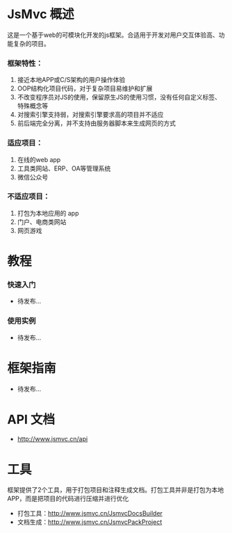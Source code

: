 JsMvc 概述
=====
这是一个基于web的可模块化开发的js框架。合适用于开发对用户交互体验高、功能复杂的项目。

### 框架特性：
1. 接近本地APP或C/S架构的用户操作体验
2. OOP结构化项目代码，对于复杂项目易维护和扩展
3. 不改变程序员对JS的使用，保留原生JS的使用习惯，没有任何自定义标签、特殊概念等
4. 对搜索引擎支持弱，对搜索引擎要求高的项目并不适应
5. 前后端完全分离，并不支持由服务器脚本来生成网页的方式

### 适应项目：
1. 在线的web app
2. 工具类网站、ERP、OA等管理系统
3. 微信公众号

### 不适应项目：
1. 打包为本地应用的 app
2. 门户、电商类网站
3. 网页游戏

教程
=====

### 快速入门
* 待发布...

### 使用实例
* 待发布...

框架指南
========
* 待发布...

API 文档
========
* http://www.jsmvc.cn/api

工具
=====
框架提供了2个工具，用于打包项目和注释生成文档。打包工具并非是打包为本地APP，而是把项目的代码进行压缩并进行优化

* 打包工具：http://www.jsmvc.cn/JsmvcDocsBuilder
* 文档生成：http://www.jsmvc.cn/JsmvcPackProject

